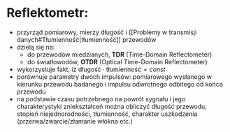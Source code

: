 # Reflektometr:
- przyrząd pomiarowy, mierzy długość i [[Problemy w transmisji danych#Tłumienność|tłumienność]] przewodów
- dzielą się na:
	- do przewodów miedzianych, **TDR** (Time-Domain Reflectometer)
	- do światłowodów, **OTDR** (Optical Time-Domain Reflectometer)
- wykorzystuje fakt, iż $\text{długość} \cdot \text{tłumienność} = const$
- porównuje parametry dwóch impulsów: pomiarowego wysłanego w kierunku przewodu badanego i impulsu odwrotnego odbitego od końca przewodu
- na podstawie czasu potrzebnego na powrót sygnału i jego charakterystyki zniekształceń można obliczyć długość przewodu, stopień niejednorodności, tłumienność, charakter uszkodzenia (przerwa/zwarcie/złamanie włókna etc.)